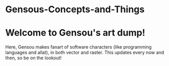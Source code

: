# Gensous-Concepts-and-Things
<html>
  <body>
    <h1> Welcome to Gensou's art dump! </h1>

  <p>Here, Gensou makes fanart of software characters (like programming languages and allat), in both vector and raster. This updates every now and then, so be on the lookout!</p>
  
  </body>
</html>
